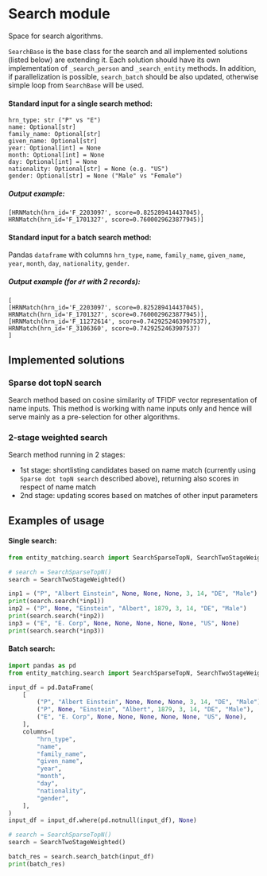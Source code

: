 # Search module

Space for search algorithms.

`SearchBase` is the base class for the search and
all implemented solutions (listed below) are extending it. Each solution should have its
own implementation of `_search_person` and `_search_entity` methods. In addition, if parallelization is possible,
`search_batch` should be also updated, otherwise simple loop from `SearchBase` will be used.

#### Standard input for a single search method:
```
hrn_type: str ("P" vs "E")
name: Optional[str]
family_name: Optional[str]
given_name: Optional[str]
year: Optional[int] = None
month: Optional[int] = None
day: Optional[int] = None
nationality: Optional[str] = None (e.g. "US")
gender: Optional[str] = None ("Male" vs "Female")
```

##### Output example:
```
[HRNMatch(hrn_id='F_2203097', score=0.825289414437045), HRNMatch(hrn_id='F_1701327', score=0.7600029623877945)]
```

#### Standard input for a batch search method:
Pandas `dataframe` with columns `hrn_type`, `name`, `family_name`, `given_name`, `year`,
`month`, `day`, `nationality`, `gender`.

##### Output example (for `df` with 2 records):
```
[
[HRNMatch(hrn_id='F_2203097', score=0.825289414437045), HRNMatch(hrn_id='F_1701327', score=0.7600029623877945)],
[HRNMatch(hrn_id='F_11272614', score=0.7429252463907537), HRNMatch(hrn_id='F_3106360', score=0.7429252463907537)
]
```

## Implemented solutions

### Sparse dot topN search

Search method based on cosine similarity of TFIDF vector representation of name inputs.
This method is working with name inputs only and hence will serve mainly as a pre-selection for other algorithms.

### 2-stage weighted search

Search method running in 2 stages:
- 1st stage: shortlisting candidates based on name match (currently using `Sparse dot topN search` described above), returning also scores in respect of name match
- 2nd stage: updating scores based on matches of other input parameters

## Examples of usage

#### Single search:
```python
from entity_matching.search import SearchSparseTopN, SearchTwoStageWeighted

# search = SearchSparseTopN()
search = SearchTwoStageWeighted()

inp1 = ("P", "Albert Einstein", None, None, None, 3, 14, "DE", "Male")
print(search.search(*inp1))
inp2 = ("P", None, "Einstein", "Albert", 1879, 3, 14, "DE", "Male")
print(search.search(*inp2))
inp3 = ("E", "E. Corp", None, None, None, None, None, "US", None)
print(search.search(*inp3))
```

#### Batch search:
```python
import pandas as pd
from entity_matching.search import SearchSparseTopN, SearchTwoStageWeighted

input_df = pd.DataFrame(
    [
        ("P", "Albert Einstein", None, None, None, 3, 14, "DE", "Male"),
        ("P", None, "Einstein", "Albert", 1879, 3, 14, "DE", "Male"),
        ("E", "E. Corp", None, None, None, None, None, "US", None),
    ],
    columns=[
        "hrn_type",
        "name",
        "family_name",
        "given_name",
        "year",
        "month",
        "day",
        "nationality",
        "gender",
    ],
)
input_df = input_df.where(pd.notnull(input_df), None)

# search = SearchSparseTopN()
search = SearchTwoStageWeighted()

batch_res = search.search_batch(input_df)
print(batch_res)
```